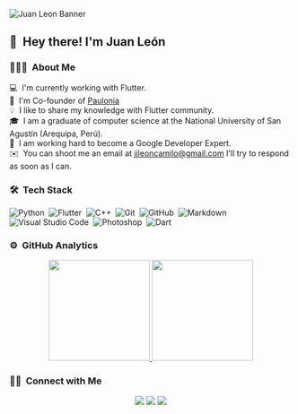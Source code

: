 
![Juan Leon Banner](https://user-images.githubusercontent.com/8674244/152999930-0b9222e9-d2ed-4c12-a570-1ec728093187.jpeg)


## 👋 &nbsp;Hey there! I'm Juan León 

### 👨🏻‍💻 &nbsp;About Me
💻 &nbsp;I'm currently working with Flutter. \
🌱 &nbsp;I'm Co-founder of [Paulonia](https://paulonia.dev/) \
💡 &nbsp;I like to share my knowledge with Flutter community.\
🎓 &nbsp;I am a graduate of computer science at the National University of San Agustín (Arequipa, Perú).\
💪 &nbsp;I am working hard to become a Google Developer Expert.\
✉️ &nbsp;You can shoot me an email at jjleoncamilo@gmail.com I'll try to respond as soon as I can.


### 🛠 &nbsp;Tech Stack

![Python](https://img.shields.io/badge/-Python-05122A?style=flat&logo=python)&nbsp;
![Flutter](https://img.shields.io/badge/-Flutter-05122A?style=flat&logo=flutter)&nbsp;
![C++](https://img.shields.io/badge/-C++-05122A?style=flat&logo=C%2B%2B&logoColor=00599C)&nbsp;
![Git](https://img.shields.io/badge/-Git-05122A?style=flat&logo=git)&nbsp;
![GitHub](https://img.shields.io/badge/-GitHub-05122A?style=flat&logo=github)&nbsp;
![Markdown](https://img.shields.io/badge/-Markdown-05122A?style=flat&logo=markdown)\
![Visual Studio Code](https://img.shields.io/badge/-Visual%20Studio%20Code-05122A?style=flat&logo=visual-studio-code&logoColor=007ACC)&nbsp;
![Photoshop](https://img.shields.io/badge/-Photoshop-05122A?style=flat&logo=adobe-photoshop)&nbsp;
![Dart](https://img.shields.io/badge/-Dart-05122A?style=flat&logo=dart)&nbsp;

### ⚙️ &nbsp;GitHub Analytics

<p align="center">
<a href="https://github.com/juanleondev">
  <img height="180em" src="https://github-readme-stats-eight-theta.vercel.app/api?username=juanleondev&show_icons=true&theme=algolia&include_all_commits=true&count_private=true"/>
  <img height="180em" src="https://github-readme-stats-eight-theta.vercel.app/api/top-langs/?username=juanleondev&layout=compact&langs_count=8&theme=algolia"/>
</a>
</p>

### 🤝🏻 &nbsp;Connect with Me

<p align="center">
<a href="https://www.linkedin.com/in/juanleoncamilo/"><img src="https://img.shields.io/badge/-Juan%20Leon%20-0077B5?style=flat&logo=Linkedin&logoColor=white"/></a>
<a href="mailto:jjleoncamilo@gmail.com"><img src="https://img.shields.io/badge/-jjleoncamilo@gmail.com-D14836?style=flat&logo=Gmail&logoColor=white"/></a>
<a href="https://t.me/Jjleonc"><img src="https://img.shields.io/badge/Join%20us%20on-Telegram-blue?style=flat-square&logo=telegram"/></a>

</p>
